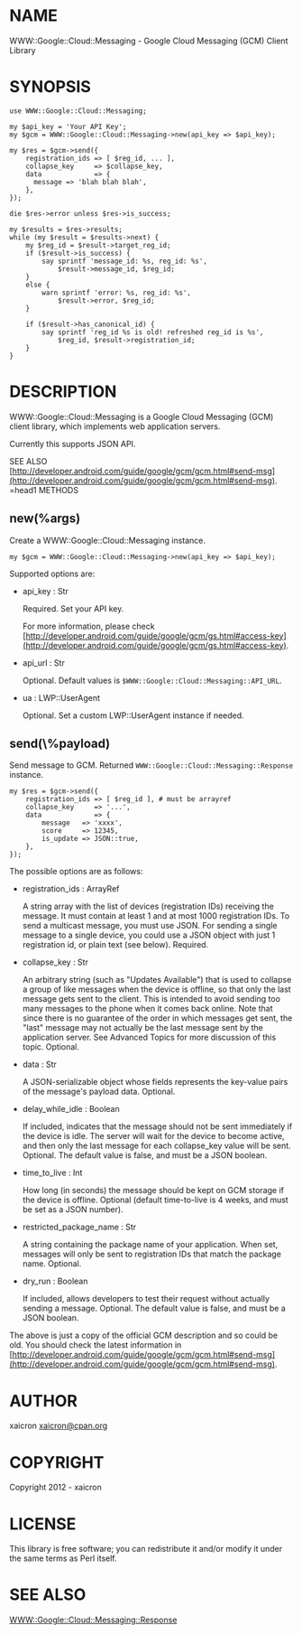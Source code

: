 # NAME

WWW::Google::Cloud::Messaging - Google Cloud Messaging (GCM) Client Library

# SYNOPSIS

    use WWW::Google::Cloud::Messaging;

    my $api_key = 'Your API Key';
    my $gcm = WWW::Google::Cloud::Messaging->new(api_key => $api_key);

    my $res = $gcm->send({
        registration_ids => [ $reg_id, ... ],
        collapse_key     => $collapse_key,
        data             => {
          message => 'blah blah blah',
        },
    });

    die $res->error unless $res->is_success;

    my $results = $res->results;
    while (my $result = $results->next) {
        my $reg_id = $result->target_reg_id;
        if ($result->is_success) {
            say sprintf 'message_id: %s, reg_id: %s',
                $result->message_id, $reg_id;
        }
        else {
            warn sprintf 'error: %s, reg_id: %s',
                $result->error, $reg_id;
        }

        if ($result->has_canonical_id) {
            say sprintf 'reg_id %s is old! refreshed reg_id is %s',
                $reg_id, $result->registration_id;
        }
    }

# DESCRIPTION

WWW::Google::Cloud::Messaging is a Google Cloud Messaging (GCM) client library,
which implements web application servers.

Currently this supports JSON API.

SEE ALSO [http://developer.android.com/guide/google/gcm/gcm.html#send-msg](http://developer.android.com/guide/google/gcm/gcm.html#send-msg).
=head1 METHODS

## new(%args)

Create a WWW::Google::Cloud::Messaging instance.

    my $gcm = WWW::Google::Cloud::Messaging->new(api_key => $api_key);

Supported options are:

- api\_key : Str

    Required. Set your API key.

    For more information, please check [http://developer.android.com/guide/google/gcm/gs.html#access-key](http://developer.android.com/guide/google/gcm/gs.html#access-key).

- api\_url : Str

    Optional. Default values is `$WWW::Google::Cloud::Messaging::API_URL`.

- ua : LWP::UserAgent

    Optional. Set a custom LWP::UserAgent instance if needed.

## send(\\%payload)

Send message to GCM. Returned `WWW::Google::Cloud::Messaging::Response` instance.

    my $res = $gcm->send({
        registration_ids => [ $reg_id ], # must be arrayref
        collapse_key     => '...',
        data             => {
            message   => 'xxxx',
            score     => 12345,
            is_update => JSON::true,
        },
    });

The possible options are as follows:

- registration\_ids : ArrayRef

    A string array with the list of devices (registration IDs) receiving the message. It must contain at least 1 and at most 1000 registration IDs. To send a multicast message, you must use JSON. For sending a single message to a single device, you could use a JSON object with just 1 registration id, or plain text (see below). Required.

- collapse\_key : Str

    An arbitrary string (such as "Updates Available") that is used to collapse a group of like messages when the device is offline, so that only the last message gets sent to the client. This is intended to avoid sending too many messages to the phone when it comes back online. Note that since there is no guarantee of the order in which messages get sent, the "last" message may not actually be the last message sent by the application server. See Advanced Topics for more discussion of this topic. Optional.

- data : Str

    A JSON-serializable object whose fields represents the key-value pairs of the message's payload data. Optional.

- delay\_while\_idle : Boolean

    If included, indicates that the message should not be sent immediately if the device is idle. The server will wait for the device to become active, and then only the last message for each collapse\_key value will be sent. Optional. The default value is false, and must be a JSON boolean.

- time\_to\_live : Int

    How long (in seconds) the message should be kept on GCM storage if the device is offline. Optional (default time-to-live is 4 weeks, and must be set as a JSON number).

- restricted\_package\_name : Str

    A string containing the package name of your application. When set, messages will only be sent to registration IDs that match the package name. Optional.

- dry\_run : Boolean

    If included, allows developers to test their request without actually sending a message. Optional. The default value is false, and must be a JSON boolean.

The above is just a copy of the official GCM description and so could be old. You should check the latest information in [http://developer.android.com/guide/google/gcm/gcm.html#send-msg](http://developer.android.com/guide/google/gcm/gcm.html#send-msg).

# AUTHOR

xaicron <xaicron@cpan.org>

# COPYRIGHT

Copyright 2012 - xaicron

# LICENSE

This library is free software; you can redistribute it and/or modify
it under the same terms as Perl itself.

# SEE ALSO

[WWW::Google::Cloud::Messaging::Response](https://metacpan.org/pod/WWW::Google::Cloud::Messaging::Response)

